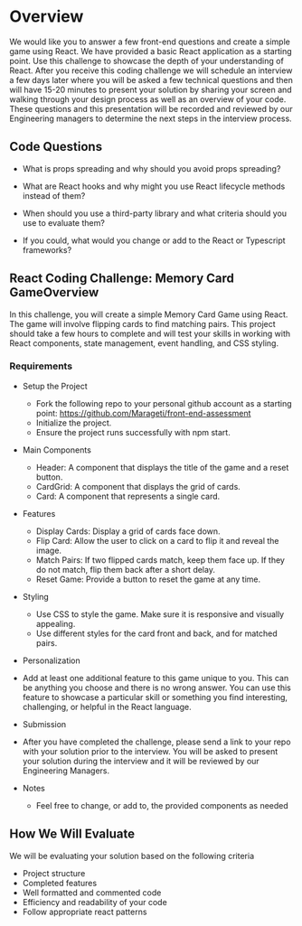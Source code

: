 # Overview
We would like you to answer a few front-end questions and create a simple game using React. We have provided a basic React application as a starting point. Use this challenge to showcase the depth of your understanding of React.  After you receive this coding challenge we will schedule an interview a few days later where you will be asked a few technical questions and then will have 15-20 minutes to present your solution by sharing your screen and walking through your design process as well as an overview of your code.  These questions and this presentation will be recorded and reviewed by our Engineering managers to determine the next steps in the interview process.

## Code Questions

- What is props spreading and why should you avoid props spreading?


- What are React hooks and why might you use React lifecycle methods instead of them?


- When should you use a third-party library and what criteria should you use to evaluate them?


- If you could, what would you change or add to the React or Typescript frameworks?

## React Coding Challenge: Memory Card GameOverview
In this challenge, you will create a simple Memory Card Game using React. The game will involve flipping cards to find matching pairs. This project should take a few hours to complete and will test your skills in working with React components, state management, event handling, and CSS styling.

### Requirements
- Setup the Project
  - Fork the following repo to your personal github account as a starting point: https://github.com/Marageti/front-end-assessment
  - Initialize the project.
  - Ensure the project runs successfully with npm start.

- Main Components
  - Header: A component that displays the title of the game and a reset button.
  - CardGrid: A component that displays the grid of cards.
  - Card: A component that represents a single card.

- Features
  - Display Cards: Display a grid of cards face down.
  - Flip Card: Allow the user to click on a card to flip it and reveal the image.
  - Match Pairs: If two flipped cards match, keep them face up. If they do not match, flip them back after a short delay.
  - Reset Game: Provide a button to reset the game at any time.

- Styling
  - Use CSS to style the game. Make sure it is responsive and visually appealing.
  - Use different styles for the card front and back, and for matched pairs.

- Personalization
 - Add at least one additional feature to this game unique to you. This can be anything you choose and there is no wrong answer. You can use this feature to showcase a particular skill or something you find interesting, challenging, or helpful in the React language.

- Submission
 - After you have completed the challenge, please send a link to your repo with your solution prior to the interview.  You will be asked to present your solution during the interview and it will be reviewed by our Engineering Managers.

- Notes
  - Feel free to change, or add to, the provided components as needed

## How We Will Evaluate
We will be evaluating your solution based on the following criteria
- Project structure
- Completed features
- Well formatted and commented code
- Efficiency and readability of your code
- Follow appropriate react patterns 